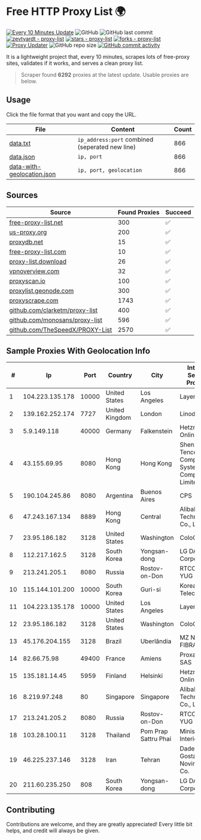 
# Free HTTP Proxy List 🌍

[![Every 10 Minutes Update](https://github.com/mertguvencli/http-proxy-list/actions/workflows/main.yml/badge.svg?branch=main)](https://github.com/mertguvencli/http-proxy-list/actions/workflows/main.yml)
![GitHub](https://img.shields.io/github/license/mertguvencli/http-proxy-list)
![GitHub last commit](https://img.shields.io/github/last-commit/mertguvencli/http-proxy-list)
[![zevtyardt - proxy-list](https://img.shields.io/static/v1?label=zevtyardt&message=proxy-list&color=blue&logo=github)](https://github.com/zevtyardt/proxy-list "Go to GitHub repo")
[![stars - proxy-list](https://img.shields.io/github/stars/zevtyardt/proxy-list?style=social)](https://github.com/zevtyardt/proxy-list)
[![forks - proxy-list](https://img.shields.io/github/forks/zevtyardt/proxy-list?style=social)](https://github.com/zevtyardt/proxy-list)
[![Proxy Updater](https://github.com/zevtyardt/proxy-list/workflows/Proxy%20Updater/badge.svg)](https://github.com/zevtyardt/proxy-list/actions?query=workflow:"Proxy+Updater")
![GitHub repo size](https://img.shields.io/github/repo-size/zevtyardt/proxy-list)
[![GitHub commit activity](https://img.shields.io/github/commit-activity/m/zevtyardt/proxy-list?logo=commits)](https://github.com/zevtyardt/proxy-list/commits/main)

It is a lightweight project that, every 10 minutes, scrapes lots of free-proxy sites, validates if it works, and serves a clean proxy list.

> Scraper found **6292** proxies at the latest update. Usable proxies are below.

## Usage

Click the file format that you want and copy the URL.

|File|Content|Count|
|----|-------|-----|
|[data.txt](https://raw.githubusercontent.com/mertguvencli/http-proxy-list/main/proxy-list/data.txt)|`ip_address:port` combined (seperated new line)|866|
|[data.json](https://raw.githubusercontent.com/mertguvencli/http-proxy-list/main/proxy-list/data.json)|`ip, port`|866|
|[data-with-geolocation.json](https://raw.githubusercontent.com/mertguvencli/http-proxy-list/main/proxy-list/data-with-geolocation.json)|`ip, port, geolocation`|866|

## Sources

|Source|Found Proxies|Succeed|
|------|-------------|-------|
|[free-proxy-list.net](https://free-proxy-list.net)|300|✅|
|[us-proxy.org](https://www.us-proxy.org)|200|✅|
|[proxydb.net](http://proxydb.net)|15|✅|
|[free-proxy-list.com](https://free-proxy-list.com/?page=&port=&type%5B%5D=http&type%5B%5D=https&up_time=0&search=Search)|10|✅|
|[proxy-list.download](https://www.proxy-list.download/HTTP)|26|✅|
|[vpnoverview.com](https://vpnoverview.com/privacy/anonymous-browsing/free-proxy-servers)|32|✅|
|[proxyscan.io](https://www.proxyscan.io)|100|✅|
|[proxylist.geonode.com](https://proxylist.geonode.com/api/proxy-list?limit=300&page=1&sort_by=lastChecked&sort_type=desc&protocols=http,https)|300|✅|
|[proxyscrape.com](https://api.proxyscrape.com/v2/?request=displayproxies&protocol=http&timeout=10000&country=all&ssl=all&anonymity=all)|1743|✅|
|[github.com/clarketm/proxy-list](https://raw.githubusercontent.com/clarketm/proxy-list/master/proxy-list-raw.txt)|400|✅|
|[github.com/monosans/proxy-list](https://raw.githubusercontent.com/monosans/proxy-list/main/proxies/http.txt)|596|✅|
|[github.com/TheSpeedX/PROXY-List](https://raw.githubusercontent.com/TheSpeedX/PROXY-List/master/http.txt)|2570|✅|


## Sample Proxies With Geolocation Info

|#|Ip|Port|Country|City|Internet Service Provider|
|-|--|----|-------|----|-------------------------|
|1|104.223.135.178|10000|United States|Los Angeles|LayerHost|
|2|139.162.252.174|7727|United Kingdom|London|Linode, LLC|
|3|5.9.149.118|40000|Germany|Falkenstein|Hetzner Online GmbH|
|4|43.155.69.95|8080|Hong Kong|Hong Kong|Shenzhen Tencent Computer Systems Company Limited|
|5|190.104.245.86|8080|Argentina|Buenos Aires|CPS|
|6|47.243.167.134|8889|Hong Kong|Central|Alibaba (US) Technology Co., Ltd.|
|7|23.95.186.182|3128|United States|Washington|ColoCrossing|
|8|112.217.162.5|3128|South Korea|Yongsan-dong|LG DACOM Corporation|
|9|213.241.205.1|8080|Russia|Rostov-on-Don|RTCOMM-YUG|
|10|115.144.101.200|10000|South Korea|Guri-si|Korea Telecom|
|11|104.223.135.178|10000|United States|Los Angeles|LayerHost|
|12|23.95.186.182|3128|United States|Washington|ColoCrossing|
|13|45.176.204.155|3128|Brazil|Uberlândia|MZ NET FIBRA|
|14|82.66.75.98|49400|France|Amiens|Proxad / Free SAS|
|15|135.181.14.45|5959|Finland|Helsinki|Hetzner Online GmbH|
|16|8.219.97.248|80|Singapore|Singapore|Alibaba (US) Technology Co., Ltd.|
|17|213.241.205.2|8080|Russia|Rostov-on-Don|RTCOMM-YUG|
|18|103.28.100.11|3128|Thailand|Pom Prap Sattru Phai|Ministry of Interior|
|19|46.225.237.146|3128|Iran|Tehran|Dadeh Gostar Asr Novin P.J.S. Co.|
|20|211.60.235.250|808|South Korea|Yongsan-dong|LG DACOM Corporation|



## Contributing

Contributions are welcome, and they are greatly appreciated! Every
little bit helps, and credit will always be given.

